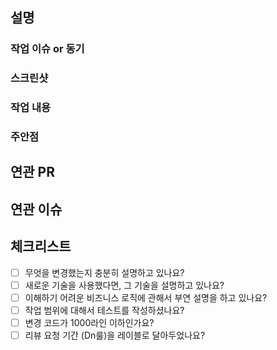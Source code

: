 <!--
  제목은 `[(키워드)] (작업한 내용)` 로 작성해 주세요
  키워드 예시: feat/qa/docs 등
-->

## 설명

### 작업 이슈 or 동기

<!--
  (Optional)
  작성한 작업에 대한 이슈 번호나, 이슈가 없는 경우라면 작업을 왜 하게 되었는지 서술합니다.
-->

### 스크린샷

<!--
  (Optional)
  UI가 변경되었다면 사진이나 Gif를 추가해 주세요.
-->

### 작업 내용

<!-- PR 본문을 입력하세요. -->

### 주안점

<!--
  (Optional)
  리뷰 시에 유심히 봐주었으면 하는 부분을 설명합니다.
-->

## 연관 PR

<!--
  (Optional)
  이 PR과 연관되어있는 다른 PR을 기입합니다.
  예) - wooritech/realdocs-api#11 : 연관된 API 변경점
-->

## 연관 이슈

<!--
  (Optional)
  이 PR과 연관되어있는 에픽 이슈, 연관되어있는 QA 이슈 등을 기입합니다.
  예) - 에픽 이슈: #9
-->

## 체크리스트

- [ ] 무엇을 변경했는지 충분히 설명하고 있나요?
- [ ] 새로운 기술을 사용했다면, 그 기술을 설명하고 있나요?
- [ ] 이해하기 어려운 비즈니스 로직에 관해서 부연 설명을 하고 있나요?
- [ ] 작업 범위에 대해서 테스트를 작성하셨나요?
- [ ] 변경 코드가 1000라인 이하인가요?
- [ ] 리뷰 요청 기간 (Dn룰)을 레이블로 달아두었나요?
